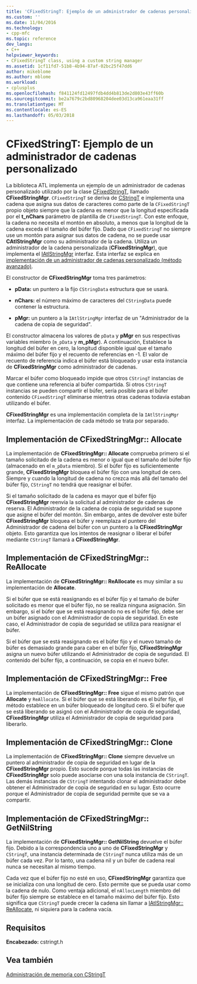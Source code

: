 ```yaml
---
title: 'CFixedStringT: Ejemplo de un administrador de cadenas personalizado | Documentos de Microsoft'
ms.custom: ''
ms.date: 11/04/2016
ms.technology:
- cpp-mfc
ms.topic: reference
dev_langs:
- C++
helpviewer_keywords:
- CFixedStringT class, using a custom string manager
ms.assetid: 1cf11fd7-51b8-4b94-87af-02bc25f47dd6
author: mikeblome
ms.author: mblome
ms.workload:
- cplusplus
ms.openlocfilehash: f841124fd12497fdb4dd4b813de2d803e43ff60b
ms.sourcegitcommit: be2a7679c2bd80968204dee03d13ca961eaa31ff
ms.translationtype: MT
ms.contentlocale: es-ES
ms.lasthandoff: 05/03/2018
---
```

# <a name="cfixedstringt-example-of-a-custom-string-manager"></a>CFixedStringT: Ejemplo de un administrador de cadenas personalizado
La biblioteca ATL implementa un ejemplo de un administrador de cadenas personalizado utilizado por la clase [CFixedStringT](../atl-mfc-shared/reference/cfixedstringt-class.md), llamado **CFixedStringMgr**. `CFixedStringT` se deriva de [CStringT](../atl-mfc-shared/reference/cstringt-class.md) e implementa una cadena que asigna sus datos de caracteres como parte de la `CFixedStringT` propio objeto siempre que la cadena es menor que la longitud especificada por el **t_nChars** parámetro de plantilla de `CFixedStringT`. Con este enfoque, la cadena no necesita el montón en absoluto, a menos que la longitud de la cadena exceda el tamaño del búfer fijo. Dado que `CFixedStringT` no siempre use un montón para asignar sus datos de cadena, no se puede usar **CAtlStringMgr** como su administrador de la cadena. Utiliza un administrador de la cadena personalizada (**CFixedStringMgr**), que implementa el [IAtlStringMgr](../atl-mfc-shared/reference/iatlstringmgr-class.md) interfaz. Esta interfaz se explica en [implementación de un administrador de cadenas personalizado (método avanzado)](../atl-mfc-shared/implementation-of-a-custom-string-manager-advanced-method.md).  
  
 El constructor de **CFixedStringMgr** toma tres parámetros:  
  
-   **pData:** un puntero a la fijo `CStringData` estructura que se usará.  
  
-   **nChars:** el número máximo de caracteres del `CStringData` puede contener la estructura.  
  
-   **pMgr:** un puntero a la `IAtlStringMgr` interfaz de un "Administrador de la cadena de copia de seguridad".  
  
 El constructor almacena los valores de `pData` y **pMgr** en sus respectivas variables miembro (`m_pData` y **m_pMgr**). A continuación, Establece la longitud del búfer en cero, la longitud disponible igual que el tamaño máximo del búfer fijo y el recuento de referencias en -1. El valor de recuento de referencia indica el búfer está bloqueado y usar esta instancia de **CFixedStringMgr** como administrador de cadenas.  
  
 Marcar el búfer como bloqueado impide que otros `CStringT` instancias de que contiene una referencia al búfer compartida. Si otros `CStringT` instancias se pueden compartir el búfer, sería posible para el búfer contenido `CFixedStringT` eliminarse mientras otras cadenas todavía estaban utilizando el búfer.  
  
 **CFixedStringMgr** es una implementación completa de la `IAtlStringMgr` interfaz. La implementación de cada método se trata por separado.  
  
## <a name="implementation-of-cfixedstringmgrallocate"></a>Implementación de CFixedStringMgr:: Allocate  
 La implementación de **CFixedStringMgr:: Allocate** comprueba primero si el tamaño solicitado de la cadena es menor o igual que el tamaño del búfer fijo (almacenado en el `m_pData` miembro). Si el búfer fijo es suficientemente grande, **CFixedStringMgr** bloquea el búfer fijo con una longitud de cero. Siempre y cuando la longitud de cadena no crezca más allá del tamaño del búfer fijo, `CStringT` no tendrá que reasignar el búfer.  
  
 Si el tamaño solicitado de la cadena es mayor que el búfer fijo **CFixedStringMgr** reenvía la solicitud al administrador de cadenas de reserva. El Administrador de la cadena de copia de seguridad se supone que asigne el búfer del montón. Sin embargo, antes de devolver este búfer **CFixedStringMgr** bloquea el búfer y reemplaza el puntero del Administrador de cadena del búfer con un puntero a la **CFixedStringMgr** objeto. Esto garantiza que los intentos de reasignar o liberar el búfer mediante `CStringT` llamará a **CFixedStringMgr**.  
  
## <a name="implementation-of-cfixedstringmgrreallocate"></a>Implementación de CFixedStringMgr:: ReAllocate  
 La implementación de **CFixedStringMgr:: ReAllocate** es muy similar a su implementación de **Allocate**.  
  
 Si el búfer que se está reasignando es el búfer fijo y el tamaño de búfer solicitado es menor que el búfer fijo, no se realiza ninguna asignación. Sin embargo, si el búfer que se está reasignando no es el búfer fijo, debe ser un búfer asignado con el Administrador de copia de seguridad. En este caso, el Administrador de copia de seguridad se utiliza para reasignar el búfer.  
  
 Si el búfer que se está reasignando es el búfer fijo y el nuevo tamaño de búfer es demasiado grande para caber en el búfer fijo, **CFixedStringMgr** asigna un nuevo búfer utilizando el Administrador de copia de seguridad. El contenido del búfer fijo, a continuación, se copia en el nuevo búfer.  
  
## <a name="implementation-of-cfixedstringmgrfree"></a>Implementación de CFixedStringMgr:: Free  
 La implementación de **CFixedStringMgr:: Free** sigue el mismo patrón que **Allocate** y `ReAllocate`. Si el búfer que se está liberando es el búfer fijo, el método establece en un búfer bloqueado de longitud cero. Si el búfer que se está liberando se asignó con el Administrador de copia de seguridad, **CFixedStringMgr** utiliza el Administrador de copia de seguridad para liberarlo.  
  
## <a name="implementation-of-cfixedstringmgrclone"></a>Implementación de CFixedStringMgr:: Clone  
 La implementación de **CFixedStringMgr:: Clone** siempre devuelve un puntero al administrador de copia de seguridad en lugar de la **CFixedStringMgr** propio. Esto sucede porque todas las instancias de **CFixedStringMgr** solo puede asociarse con una sola instancia de `CStringT`. Las demás instancias de `CStringT` intentando clonar el administrador debe obtener el Administrador de copia de seguridad en su lugar. Esto ocurre porque el Administrador de copia de seguridad permite que se va a compartir.  
  
## <a name="implementation-of-cfixedstringmgrgetnilstring"></a>Implementación de CFixedStringMgr:: GetNilString  
 La implementación de **CFixedStringMgr:: GetNilString** devuelve el búfer fijo. Debido a la correspondencia uno a uno de **CFixedStringMgr** y `CStringT`, una instancia determinada de `CStringT` nunca utiliza más de un búfer cada vez. Por lo tanto, una cadena nil y un búfer de cadena real nunca se necesitan al mismo tiempo.  
  
 Cada vez que el búfer fijo no esté en uso, **CFixedStringMgr** garantiza que se inicializa con una longitud de cero. Esto permite que se pueda usar como la cadena de nulo. Como ventaja adicional, el `nAllocLength` miembro del búfer fijo siempre se establece en el tamaño máximo del búfer fijo. Esto significa que `CStringT` puede crecer la cadena sin llamar a [IAtlStringMgr:: ReAllocate](../atl-mfc-shared/reference/iatlstringmgr-class.md#reallocate), ni siquiera para la cadena vacía.  
  
## <a name="requirements"></a>Requisitos  
 **Encabezado:** cstringt.h  
  
## <a name="see-also"></a>Vea también  
 [Administración de memoria con CStringT](../atl-mfc-shared/memory-management-with-cstringt.md)

